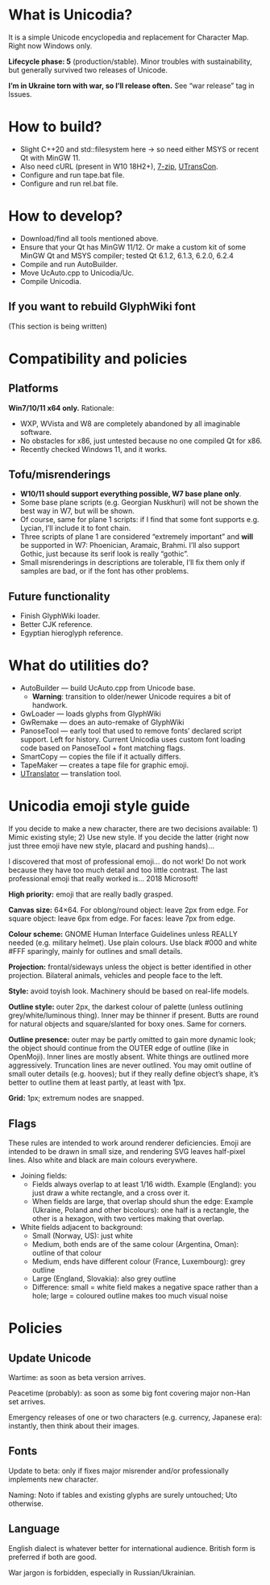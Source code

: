# What is Unicodia?

It is a simple Unicode encyclopedia and replacement for Character Map. Right now Windows only.

**Lifecycle phase: 5** (production/stable). Minor troubles with sustainability, but generally survived two releases of Unicode.

**I’m in Ukraine torn with war, so I’ll release often.** See “war release” tag in Issues.

# How to build?
* Slight C++20 and std::filesystem here → so need either MSYS or recent Qt with MinGW 11.
* Also need cURL (present in W10 18H2+), [7-zip](https://7-zip.org), [UTransCon](https://github.com/Mercury13/utranslator).
* Configure and run tape.bat file.
* Configure and run rel.bat file.

# How to develop?
* Download/find all tools mentioned above.
* Ensure that your Qt has MinGW 11/12. Or make a custom kit of some MinGW Qt and MSYS compiler; tested Qt 6.1.2, 6.1.3, 6.2.0, 6.2.4
* Compile and run AutoBuilder.
* Move UcAuto.cpp to Unicodia/Uc.
* Compile Unicodia.

## If you want to rebuild GlyphWiki font
(This section is being written)

# Compatibility and policies

## Platforms
**Win7/10/11 x64 only.** Rationale:
* WXP, WVista and W8 are completely abandoned by all imaginable software.
* No obstacles for x86, just untested because no one compiled Qt for x86.
* Recently checked Windows 11, and it works.

## Tofu/misrenderings
* **W10/11 should support everything possible, W7 base plane only**.
* Some base plane scripts (e.g. Georgian Nuskhuri) will not be shown the best way in W7, but will be shown.
* Of course, same for plane 1 scripts: if I find that some font supports e.g. Lycian, I’ll include it to font chain.
* Three scripts of plane 1 are considered “extremely important” and **will** be supported in W7: Phoenician, Aramaic, Brahmi. I’ll also support Gothic, just because its serif look is really “gothic”.
* Small misrenderings in descriptions are tolerable, I’ll fix them only if samples are bad, or if the font has other problems.

## Future functionality
* Finish GlyphWiki loader.
* Better CJK reference.
* Egyptian hieroglyph reference.

# What do utilities do?
* AutoBuilder — build UcAuto.cpp from Unicode base.
  * **Warning**: transition to older/newer Unicode requires a bit of handwork.
* GwLoader — loads glyphs from GlyphWiki
* GwRemake — does an auto-remake of GlyphWiki
* PanoseTool — early tool that used to remove fonts’ declared script support. Left for history. Current Unicodia uses custom font loading code based on PanoseTool + font matching flags.
* SmartCopy — copies the file if it actually differs.
* TapeMaker — creates a tape file for graphic emoji.
* [UTranslator](https://github.com/Mercury13/utranslator) — translation tool.

# Unicodia emoji style guide
If you decide to make a new character, there are two decisions available: 1) Mimic existing style; 2) Use new style. If you decide the latter (right now just three emoji have new style, placard and pushing hands)…

I discovered that most of professional emoji… do not work! Do not work because they have too much detail and too little contrast. The last professional emoji that really worked is… 2018 Microsoft!

**High priority:** emoji that are really badly grasped.

**Canvas size:** 64×64. For oblong/round object: leave 2px from edge. For square object: leave 6px from edge. For faces: leave 7px from edge.

**Colour scheme:** GNOME Human Interface Guidelines unless REALLY needed (e.g. military helmet). Use plain colours. Use black #000 and white #FFF sparingly, mainly for outlines and small details.

**Projection:** frontal/sideways unless the object is better identified in other projection. Bilateral animals, vehicles and people face to the left.

**Style:** avoid toyish look. Machinery should be based on real-life models.

**Outline style:** outer 2px, the darkest colour of palette (unless outlining grey/white/luminous thing). Inner may be thinner if present. Butts are round for natural objects and square/slanted for boxy ones. Same for corners.

**Outline presence:** outer may be partly omitted to gain more dynamic look; the object should continue from the OUTER edge of outline (like in OpenMoji). Inner lines are mostly absent. White things are outlined more aggressively. Truncation lines are never outlined. You may omit outline of small outer details (e.g. hooves); but if they really define object’s shape, it’s better to outline them at least partly, at least with 1px. 

**Grid:** 1px; extremum nodes are snapped.

## Flags
These rules are intended to work around renderer deficiencies. Emoji are intended to be drawn in small size, and rendering SVG leaves half-pixel lines. Also white and black are main colours everywhere.

* Joining fields:
  * Fields always overlap to at least 1/16 width. Example (England): you just draw a white rectangle, and a cross over it.
  * When fields are large, that overlap should shun the edge: Example (Ukraine, Poland and other bicolours): one half is a rectangle, the other is a hexagon, with two vertices making that overlap.
* White fields adjacent to background:
  * Small (Norway, US): just white
  * Medium, both ends are of the same colour (Argentina, Oman): outline of that colour
  * Medium, ends have different colour (France, Luxembourg): grey outline
  * Large (England, Slovakia): also grey outline
  * Difference: small = white field makes a negative space rather than a hole; large = coloured outline makes too much visual noise

# Policies

## Update Unicode
Wartime: as soon as beta version arrives.

Peacetime (probably): as soon as some big font covering major non-Han set arrives.

Emergency releases of one or two characters (e.g. currency, Japanese era): instantly, then think about their images.

## Fonts
Update to beta: only if fixes major misrender and/or professionally implements new character.

Naming: Noto if tables and existing glyphs are surely untouched; Uto otherwise.

## Language

English dialect is whatever better for international audience. British form is preferred if both are good.

War jargon is forbidden, especially in Russian/Ukrainian.

